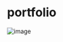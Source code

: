 # portfolio
![image](https://github.com/user-attachments/assets/81c51ece-7eb4-4466-a57a-c186e66ccbdc)
